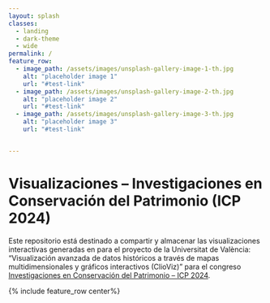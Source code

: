 ```yaml
---
layout: splash
classes:
  - landing
  - dark-theme
  - wide
permalink: /
feature_row:
  - image_path: /assets/images/unsplash-gallery-image-1-th.jpg
    alt: "placeholder image 1"
    url: "#test-link"
  - image_path: /assets/images/unsplash-gallery-image-2-th.jpg
    alt: "placeholder image 2"
    url: "#test-link"
  - image_path: /assets/images/unsplash-gallery-image-3-th.jpg
    alt: "placeholder image 3"
    url: "#test-link"


---
```



# Visualizaciones – Investigaciones en Conservación del Patrimonio (ICP 2024)

Este repositorio está destinado a compartir y almacenar las visualizaciones interactivas generadas en para el proyecto de la Universitat de València: “Visualización avanzada de datos históricos a través de mapas multidimensionales y gráficos interactivos (ClioViz)” para el congreso [Investigaciones en Conservación del Patrimonio – ICP 2024](http://cultura.upv.es/actividades/content/congresos_jornadas/content/2024_icp/cas/index.html).

{% include feature_row center%}



